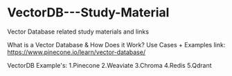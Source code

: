 # VectorDB---Study-Material
Vector Database related study materials and links

What is a Vector Database & How Does it Work? Use Cases + Examples
link: https://www.pinecone.io/learn/vector-database/



VectorDB Example's:
1.Pinecone
2.Weaviate
3.Chroma
4.Redis
5.Qdrant
